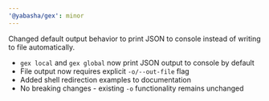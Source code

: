 ```yaml
---
'@yabasha/gex': minor
---
```


Changed default output behavior to print JSON to console instead of writing to file automatically.

- `gex local` and `gex global` now print JSON output to console by default
- File output now requires explicit `-o/--out-file` flag
- Added shell redirection examples to documentation
- No breaking changes - existing `-o` functionality remains unchanged
